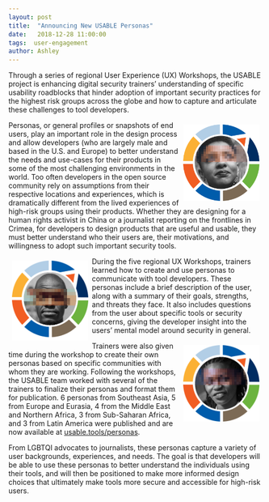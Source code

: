 ```yaml
---
layout: post
title:  "Announcing New USABLE Personas"
date:   2018-12-28 11:00:00
tags:  user-engagement
author: Ashley
---
```


Through a series of regional User Experience (UX) Workshops, the USABLE project is enhancing digital security trainers’ understanding of specific usability roadblocks that hinder adoption of important security practices for the highest risk groups across the globe and how to capture and articulate these challenges to tool developers.

<a href="https://usable.tools/personas/sd-fatima" title="Persona: Fatima from Sudan"><img src="/personas/sd-fatima.png" alt="Persona: Fatima from Sudan" style="float: right; margin: .5em; border: 0; width: 30%"/></a>Personas, or general profiles or snapshots of end users, play an important role in the design process and allow developers (who are largely male and based in the U.S. and Europe) to better understand the needs and use-cases for their products in some of the most challenging environments in the world. Too often developers in the open source community rely on assumptions from their respective locations and experiences, which is dramatically different from the lived experiences of high-risk groups using their products. Whether they are designing for a human rights activist in China or a journalist reporting on the frontlines in Crimea, for developers to design products that are useful and usable, they must better understand who their users are, their motivations, and willingness to adopt such important security tools.

<a href="https://usable.tools/personas/cu-yasmany" title="Persona: Yasmany from Cuba"><img src="/personas/cu-yasmany.png" alt="Persona: Yasmany from Cuba" style="float: left; margin: .5em; border: 0; width: 30%"/></a> During the five regional UX Workshops, trainers learned how to create and use personas to communicate with tool developers. These personas include a brief description of the user, along with a summary of their goals, strengths, and threats they face. It also includes questions from the user about specific tools or security concerns, giving the developer insight into the users’ mental model around security in general.  

<a href="https://usable.tools/personas/ky-alexandria" title="Persona: Alexandria from Kenya"><img src="/personas/ky-alexandria.png" alt="Persona: Alexandria from Kenya" style="float: right; margin: .5em; border: 0; width: 30%"/></a>Trainers were also given time during the workshop to create their own personas based on specific communities with whom they are working. Following the workshops, the USABLE team worked with several of the trainers to finalize their personas and format them for publication. 6 personas from Southeast Asia, 5 from Europe and Eurasia, 4 from the Middle East and Northern Africa, 3 from Sub-Saharan Africa, and 3 from Latin America were published and are now available at [usable.tools/personas](https://usable.tools/personas).

From LGBTQI advocates to journalists, these personas capture a variety of user backgrounds, experiences, and needs. The goal is that developers will be able to use these personas to better understand the individuals using their tools, and will then be positioned to make more informed design choices that ultimately make tools more secure and accessible for high-risk users.
